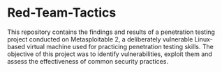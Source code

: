 # Red-Team-Tactics
This repository contains the findings and results of a penetration testing project conducted on Metasploitable 2, a deliberately vulnerable Linux-based virtual machine used for practicing penetration testing skills. The objective of this project was to identify vulnerabilities, exploit them and assess the effectiveness of common security practices.
